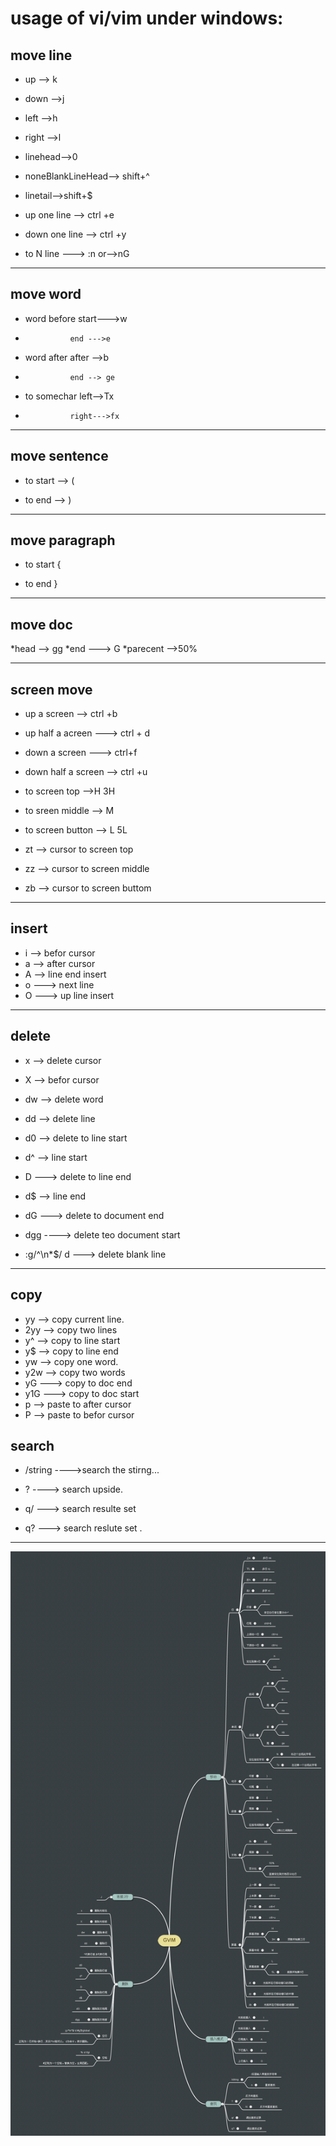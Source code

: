 # usage of vi/vim under windows:

## move line

* up --> k

* down -->j

* left -->h

* right -->l

* linehead-->0

* noneBlankLineHead--> shift+^

* linetail-->shift+$

* up one line --> ctrl +e

* down one line --> ctrl +y

* to N line ---> :n    or-->nG

----

## move word

* word before  start--->w

* 				end --->e

* word after after -->b

* 				end --> ge

* to somechar  left-->Tx

* 				right--->fx

---

## move sentence 

* to start --> (

* to end --> )

---
## move paragraph

* to start {

* to end }

---
## move doc

*head --> gg
*end ---> G
*parecent -->50%

----

## screen move

* up a screen --> ctrl +b

* up half a acreen ---> ctrl + d

* down a screen ---> ctrl+f

* down half a screen --> ctrl +u

* to screen top -->H    3H

* to sreen middle --> M

* to screen button --> L 5L

* zt  --> cursor to screen top 

* zz --> cursor to screen middle

* zb --> cursor to screen buttom

----

## insert 

* i --> befor cursor 
* a --> after cursor
* A --> line end insert
* o ---> next line
* O ---> up line insert

---

## delete

* x --> delete cursor

* X --> befor cursor

* dw --> delete word

* dd --> delete line

* d0 --> delete to line start

* d^ -->			line start

* D ---> delete to line end

* d$ --> 			line end

* dG ---> delete to document end

* dgg ----> delete teo document start

* :g/^\n*$/ d ---> delete blank line

----
## copy

* yy --> copy current line.
* 2yy --> copy two lines
* y^ --> copy to line start
* y$ --> copy to line end
* yw --> copy one word.
* y2w --> copy two words
* yG ---> copy to  doc end
* y1G ---> copy to doc start
* p --> paste to after cursor 
* P --> paste to befor cursor 

## search

* /string  ---->search the stirng...

* ? ----> search upside.

* q/ ---> search resulte set

* q? ---> search reslute set .

----

![vi summary](https://raw.githubusercontent.com/urmyfaith/GitVimUsage/master/vi.png "")

